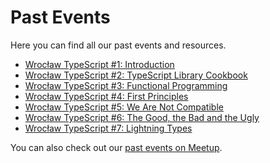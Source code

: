 # Past Events

Here you can find all our past events and resources.

- [Wrocław TypeScript #1: Introduction](2019-01-30.md)
- [Wrocław TypeScript #2: TypeScript Library Cookbook](2019-02-26.md)
- [Wrocław TypeScript #3: Functional Programming](2019-03-27.md)
- [Wrocław TypeScript #4: First Principles](2019-04-25.md)
- [Wrocław TypeScript #5: We Are Not Compatible](2019-05-29.md)
- [Wrocław TypeScript #6: The Good, the Bad and the Ugly](2019-06-26.md)
- [Wrocław TypeScript #7: Lightning Types](2019-09-25.md)

You can also check out our [past events on Meetup](https://www.meetup.com/WrocTypeScript/events/past/).
